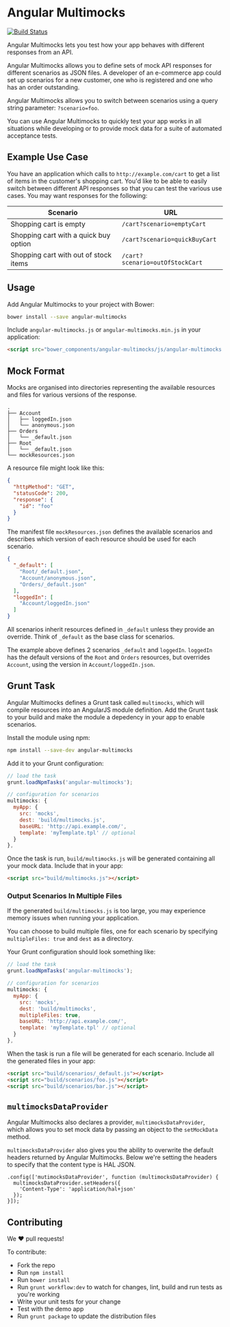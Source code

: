 Angular Multimocks
==================

[![Build Status](https://travis-ci.org/wongatech/angular-multimocks.svg?branch=master)](https://travis-ci.org/wongatech/angular-multimocks)

Angular Multimocks lets you test how your app behaves with different responses
from an API.

Angular Multimocks allows you to define sets of mock API responses for different
scenarios as JSON files. A developer of an e-commerce app could set up scenarios
for a new customer, one who is registered and one who has an order outstanding.

Angular Multimocks allows you to switch between scenarios using a query string
parameter: `?scenario=foo`.

You can use Angular Multimocks to quickly test your app works in all situations
while developing or to provide mock data for a suite of automated acceptance
tests.

Example Use Case
----------------

You have an application which calls to `http://example.com/cart` to get a list
of items in the customer's shopping cart. You'd like to be able to easily
switch between different API responses so that you can test the various use
cases. You may want responses for the following:

| Scenario                              | URL                             |
| ------------------------------------- | ------------------------------- |
| Shopping cart is empty                | `/cart?scenario=emptyCart`      |
| Shopping cart with a quick buy option | `/cart?scenario=quickBuyCart`   |
| Shopping cart with out of stock items | `/cart?scenario=outOfStockCart` |

Usage
-----

Add Angular Multimocks to your project with Bower:

```sh
bower install --save angular-multimocks
```

Include `angular-multimocks.js` or `angular-multimocks.min.js` in your
application:

```html
<script src="bower_components/angular-multimocks/js/angular-multimocks.min.js"></script>
```

Mock Format
-----------

Mocks are organised into directories representing the available resources and
files for various versions of the response.

```
.
├── Account
│   ├── loggedIn.json
│   └── anonymous.json
├── Orders
│   └── _default.json
├── Root
│   └── _default.json
└── mockResources.json
```

A resource file might look like this:

```json
{
  "httpMethod": "GET",
  "statusCode": 200,
  "response": {
    "id": "foo"
  }
}
```

The manifest file `mockResources.json` defines the available scenarios and
describes which version of each resource should be used for each scenario.

```json
{
  "_default": [
    "Root/_default.json",
    "Account/anonymous.json",
    "Orders/_default.json"
  ],
  "loggedIn": [
    "Account/loggedIn.json"
  ]
}
```

All scenarios inherit resources defined in `_default` unless they provide an
override. Think of `_default` as the base class for scenarios.

The example above defines 2 scenarios `_default` and `loggedIn`. `loggedIn` has
the default versions of the `Root` and `Orders` resources, but overrides
`Account`, using the version in `Account/loggedIn.json`.

Grunt Task
----------

Angular Multimocks defines a Grunt task called `multimocks`, which will compile
resources into an AngularJS module definition. Add the Grunt task to your build
and make the module a depedency in your app to enable scenarios.

Install the module using npm:

```sh
npm install --save-dev angular-multimocks
```

Add it to your Grunt configuration:

```javascript
// load the task
grunt.loadNpmTasks('angular-multimocks');

// configuration for scenarios
multimocks: {
  myApp: {
    src: 'mocks',
    dest: 'build/multimocks.js',
    baseURL: 'http://api.example.com/',
    template: 'myTemplate.tpl' // optional
  }
},
```

Once the task is run, `build/multimocks.js` will be generated containing all your
mock data. Include that in your app:

```html
<script src="build/multimocks.js"></script>
```

### Output Scenarios In Multiple Files

If the generated `build/multimocks.js` is too large, you may experience memory
issues when running your application.

You can choose to build multiple files, one for each scenario by specifying
`multipleFiles: true` and `dest` as a directory.

Your Grunt configuration should look something like:

```javascript
// load the task
grunt.loadNpmTasks('angular-multimocks');

// configuration for scenarios
multimocks: {
  myApp: {
    src: 'mocks',
    dest: 'build/multimocks',
    multipleFiles: true,
    baseURL: 'http://api.example.com/',
    template: 'myTemplate.tpl' // optional
  }
},
```

When the task is run a file will be generated for each scenario. Include all
the generated files in your app:

```html
<script src="build/scenarios/_default.js"></script>
<script src="build/scenarios/foo.js"></script>
<script src="build/scenarios/bar.js"></script>
```

`multimocksDataProvider`
------------------------

Angular Multimocks also declares a provider, `multimocksDataProvider`, which
allows you to set mock data by passing an object to the `setMockData` method.

`multimocksDataProvider` also gives you the ability to overwrite the default
headers returned by Angular Multimocks. Below we're setting the headers to
specify that the content type is HAL JSON.

```
.config(['mutimocksDataProvider', function (multimocksDataProvider) {
  multimocksDataProvider.setHeaders({
    'Content-Type': 'application/hal+json'
  });
}]);
```

Contributing
------------

We :heart: pull requests!

To contribute:

- Fork the repo
- Run `npm install`
- Run `bower install`
- Run `grunt workflow:dev` to watch for changes, lint, build and run tests as
  you're working
- Write your unit tests for your change
- Test with the demo app
- Run `grunt package` to update the distribution files
